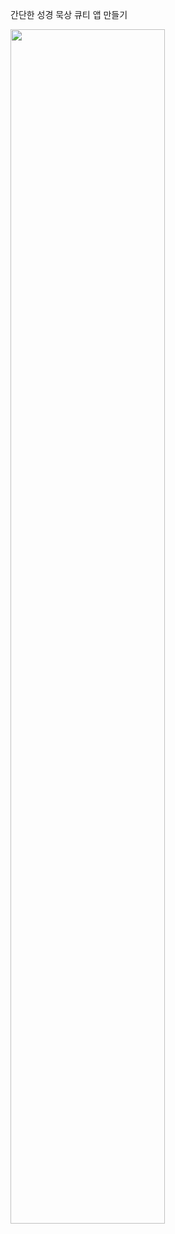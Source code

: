 간단한 성경 묵상 큐티 앱 만들기

<img width="70%" src="https://github.com/user-attachments/assets/2bcd2d77-22f0-43f2-8e6a-bc60d49f0a85">

